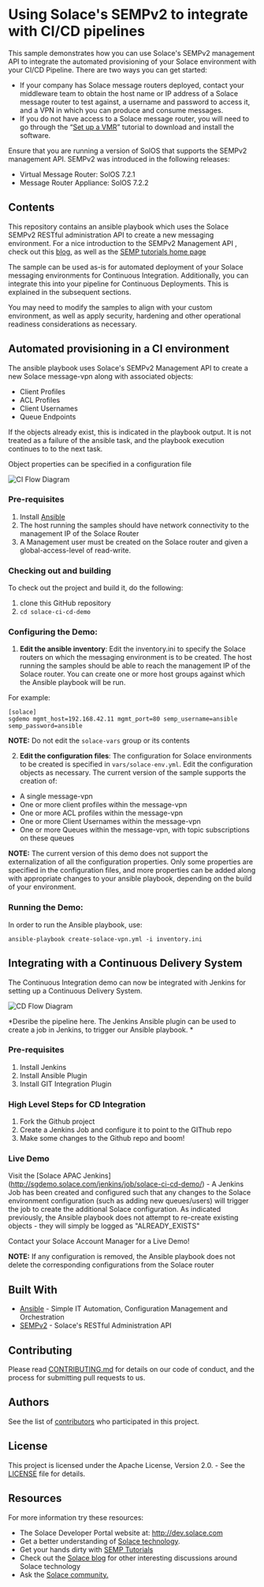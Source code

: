 # Using Solace's SEMPv2 to integrate with CI/CD pipelines

This sample demonstrates how you can use Solace's SEMPv2 management API to integrate the automated provisioning of your Solace environment with your CI/CD Pipeline. There are two ways you can get started:

- If your company has Solace message routers deployed, contact your middleware team to obtain the host name or IP address of a Solace message router to test against, a username and password to access it, and a VPN in which you can produce and consume messages.
- If you do not have access to a Solace message router, you will need to go through the “[Set up a VMR](http://docs.solace.com/Solace-VMR-Set-Up/Setting-Up-VMRs.htm)” tutorial to download and install the software.

Ensure that you are running a version of SolOS that supports the SEMPv2 management API. SEMPv2 was introduced in the following releases:
- Virtual Message Router: SolOS 7.2.1
- Message Router Appliance: SolOS 7.2.2

## Contents

This repository contains an ansible playbook which uses the Solace SEMPv2 RESTful administration API to create a new messaging environment. For a nice introduction to the SEMPv2 Management API , check out this [blog](https://solace.com/blog/products-tech/introducing-semp-v2-solace-message-routers-configuration-reinvented), as well as the [SEMP tutorials home page](http://dev.solace.com/get-started/semp-tutorials/)

The sample can be used as-is for automated deployment of your Solace messaging environments for Continuous Integration. Additionally, you can integrate this into your pipeline for Continuous Deployments. This is explained in the subsequent sections.

You may need to modify the samples to align with your custom environment, as well as apply security, hardening and other operational readiness considerations as necessary. 

## Automated provisioning in a CI environment

The ansible playbook uses Solace's SEMPv2 Management API to create a new Solace message-vpn along with associated objects:
- Client Profiles
- ACL Profiles
- Client Usernames
- Queue Endpoints

If the objects already exist, this is indicated in the playbook output. It is not treated as a failure of the ansible task, and the playbook execution continues to to the next task.
 
Object properties can be specified in a configuration file

![CI Flow Diagram](https://github.com/srajgopalan/solace-ci-cd-demo/blob/master/images/CI.jpg "Continuous Integration using Anisble and SEMPv2")

### Pre-requisites

1. Install [Ansible](https://www.ansible.com)
2. The host running the samples should have network connectivity to the management IP of the Solace Router
3. A Management user must be created on the Solace router and given a global-access-level of read-write.

### Checking out and building

To check out the project and build it, do the following:

  1. clone this GitHub repository
  2. `cd solace-ci-cd-demo`
 
### Configuring the Demo:

1. __Edit the ansible inventory__: Edit the inventory.ini to specify the Solace routers on which the messaging environment is to be created. The host running the samples should be able to reach the management IP of the Solace router. You can create one or more host groups against which the Ansible playbook will be run. 

For example:

```
[solace]
sgdemo mgmt_host=192.168.42.11 mgmt_port=80 semp_username=ansible semp_password=ansible
```

__NOTE:__ Do not edit the `solace-vars` group or its contents

2. __Edit the configuration files__: The configuration for Solace environments to be created is specified in `vars/solace-env.yml`. Edit the configuration objects as necessary. The current version of the sample supports the creation of:

- A single message-vpn
- One or more client profiles within the message-vpn
- One or more ACL profiles within the message-vpn
- One or more Client Usernames within the message-vpn
- One or more Queues within the message-vpn, with topic subscriptions on these queues

__NOTE:__ The current version of this demo does not support the externalization of all the configuration properties. Only some properties are specified in the configuration files, and more properties can be added along with appropriate changes to your ansible playbook, depending on the build of your environment.

### Running the Demo:

In order to run the Ansible playbook, use:

`ansible-playbook create-solace-vpn.yml -i inventory.ini `

## Integrating with a Continuous Delivery System

The Continuous Integration demo can now be integrated with Jenkins for setting up a Continuous Delivery System. 

![CD Flow Diagram](https://github.com/srajgopalan/solace-ci-cd-demo/blob/master/images/CD.jpg "Continuous Delivery using Git, Jenkins, Anisble and SEMPv2")

*Desribe the pipeline here.
The Jenkins Ansible plugin can be used to create a job in Jenkins, to trigger our Ansible playbook. *

### Pre-requisites

1. Install Jenkins
2. Install Ansible Plugin 
3. Install GIT Integration Plugin


### High Level Steps for CD Integration

1. Fork the Github project
1. Create a Jenkins Job and configure it to point to the GIThub repo
1. Make some changes to the Github repo and boom!


### Live Demo

Visit the [Solace APAC Jenkins] (http://sgdemo.solace.com/jenkins/job/solace-ci-cd-demo/) - A Jenkins Job has been created and configured such that any changes to the Solace environment configuration (such as adding new queues/users) will trigger the job to create the additional Solace configuration. As indicated previously, the Ansible playbook does not attempt to re-create existing objects - they will simply be logged as "ALREADY_EXISTS"

Contact your Solace Account Manager for a Live Demo!

__NOTE:__ If any configuration is removed, the Ansible playbook does not delete the corresponding configurations from the Solace router

## Built With

- [Ansible](https://www.ansible.com) - Simple IT Automation, Configuration Management and Orchestration
- [SEMPv2](https://docs.solace.com/SEMP/SEMP-Home.htm) - Solace's RESTful Administration API 

## Contributing

Please read [CONTRIBUTING.md](CONTRIBUTING.md) for details on our code of conduct, and the process for submitting pull requests to us.

## Authors

See the list of [contributors](https://github.com/srajgopalan/solace-ci-cd-demo/contributors) who participated in this project.

## License

This project is licensed under the Apache License, Version 2.0. - See the [LICENSE](LICENSE) file for details.

## Resources

For more information try these resources:

- The Solace Developer Portal website at: http://dev.solace.com
- Get a better understanding of [Solace technology](http://dev.solace.com/tech/).
- Get your hands dirty with [SEMP Tutorials](http://dev.solace.com/get-started/semp-tutorials/)
- Check out the [Solace blog](http://dev.solace.com/blog/) for other interesting discussions around Solace technology
- Ask the [Solace community.](http://dev.solace.com/community/)
